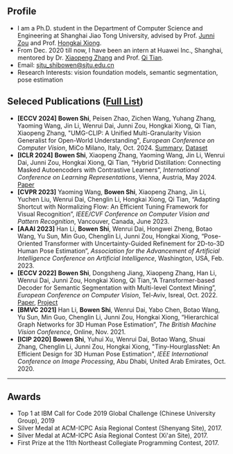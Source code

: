 ## Profile

* I am a Ph.D. student in the Department of Computer Science and Engineering at Shanghai Jiao Tong University, advised by Prof. [Junni Zou](https://min.sjtu.edu.cn/En/FacultyShow/4?Vid=15) and Prof. [Hongkai Xiong](https://min.sjtu.edu.cn/En/FacultyShow/4?Vid=14).
* From Dec. 2020 till now, I have been an intern at Huawei Inc., Shanghai, mentored by Dr. [Xiaopeng Zhang](https://sites.google.com/site/zxphistory/) and Prof. [Qi Tian](https://scholar.google.com/citations?user=61b6eYkAAAAJ).
* Email: [sjtu_shibowen@sjtu.edu.cn](sjtu_shibowen@sjtu.edu.cn)
* Research Interests: vision foundation models, semantic segmentation, pose estimation

## Seleced Publications ([Full List](https://scholar.google.com/citations?user=lJHbpY0AAAAJ))
* **[ECCV 2024]** **Bowen Shi**, Peisen Zhao, Zichen Wang, Yuhang Zhang, Yaoming Wang, Jin Li, Wenrui Dai, Junni Zou, Hongkai Xiong, Qi Tian,
Xiaopeng Zhang, "UMG-CLIP: A Unified Multi-Granularity Vision Generalist for Open-World Understanding", *European Conference on Computer Vision*, MiCo Milano, Italy, Oct. 2024. [Summary](https://mp.weixin.qq.com/s/VTiPMYwUyxtYqxcQsM7opg), [Dataset](https://huggingface.co/datasets/lygsbw/UMG-41M)
* **[ICLR 2024]** **Bowen Shi**, Xiaopeng Zhang, Yaoming Wang, Jin Li, Wenrui Dai, Junni Zou, Hongkai Xiong, Qi Tian, “Hybrid Distillation: Connecting Masked Autoencoders with Contrastive Learners”, *International Conference on Learning Representations*, Vienna, Austria, May 2024. [Paper](https://openreview.net/pdf?id=jUWktnsplU)
* **[CVPR 2023]** Yaoming Wang, **Bowen Shi**, Xiaopeng Zhang, Jin Li, Yuchen Liu, Wenrui Dai, Chenglin Li, Hongkai Xiong, Qi Tian, “Adapting Shortcut with Normalizing Flow: An Efficient Tuning Framework for Visual Recognition”, *IEEE/CVF Conference on Computer Vision and Pattern Recognition*, Vancouver, Canada, June 2023.
* **[AAAI 2023]** Han Li, **Bowen Shi**, Wenrui Dai, Hongwei Zheng, Botao Wang, Yu Sun, Min Guo, Chenglin Li, Junni Zou, Hongkai Xiong, “Pose-Oriented Transformer with Uncertainty-Guided Refinement for 2D-to-3D Human Pose Estimation”, *Association for the Advancement of Artificial Intelligence Conference on Artificial Intelligence*, Washington, USA, Feb. 2023.
* **[ECCV 2022]** **Bowen Shi**, Dongsheng Jiang, Xiaopeng Zhang, Han Li, Wenrui Dai, Junni Zou, Hongkai Xiong, Qi Tian,“A Transformer-based Decoder for Semantic Segmentation with Multi-level Context Mining”, *European Conference on Computer Vision*, Tel-Aviv, Isreal, Oct. 2022. [Paper](https://www.ecva.net/papers/eccv_2022/papers_ECCV/papers/136880617.pdf), [Project](https://github.com/lygsbw/segdeformer)
* **[BMVC 2021]** Han Li, **Bowen Shi**, Wenrui Dai, Yabo Chen, Botao Wang, Yu Sun, Min Guo, Chenglin Li, Junni Zou, Hongkai Xiong, “Hierarchical Graph Networks for 3D Human Pose Estimation”, *The British Machine Vision Conference*, Online, Nov. 2021.
* **[ICIP 2020]** **Bowen Shi**, Yuhui Xu, Wenrui Dai, Botao Wang, Shuai Zhang, Chenglin Li, Junni Zou, Hongkai Xiong, "Tiny-HourglassNet: An Efficient Design for 3D Human Pose Estimation",  *IEEE International Conference on Image Processing*, Abu Dhabi, United Arab Emirates, Oct. 2020.

---

## Awards
* Top 1 at IBM Call for Code 2019 Global Challenge (Chinese University Group), 2019
* Silver Medal at ACM-ICPC Asia Regional Contest (Shenyang Site), 2017.
* Silver Medal at ACM-ICPC Asia Regional Contest (Xi'an Site), 2017.
* First Prize at the 11th Northeast Collegiate Programming Contest, 2017.
